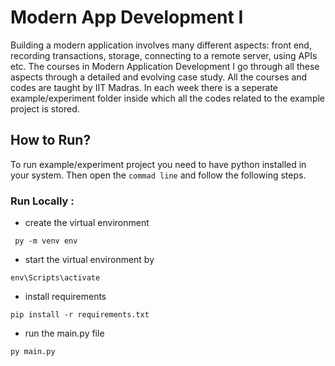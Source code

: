 # Modern App Development I

Building a modern application involves many different aspects: front end, recording transactions, storage, connecting to a remote server, using APIs etc. The courses in Modern Application Development I go through all these aspects through a detailed and evolving case study. All the courses and codes are taught by IIT Madras. In each week there is a seperate example/experiment folder inside which all the codes related to the example project is stored. 

## How to Run?

To run example/experiment project you need to have python installed in your system. Then open the `commad line` and follow the following steps. 

### Run Locally : 
* create the virtual environment
```
 py -m venv env 

```  
* start the virtual environment by 
```
env\Scripts\activate
```

* install requirements 
```
pip install -r requirements.txt 
```
* run the main.py file 
```
py main.py 
```